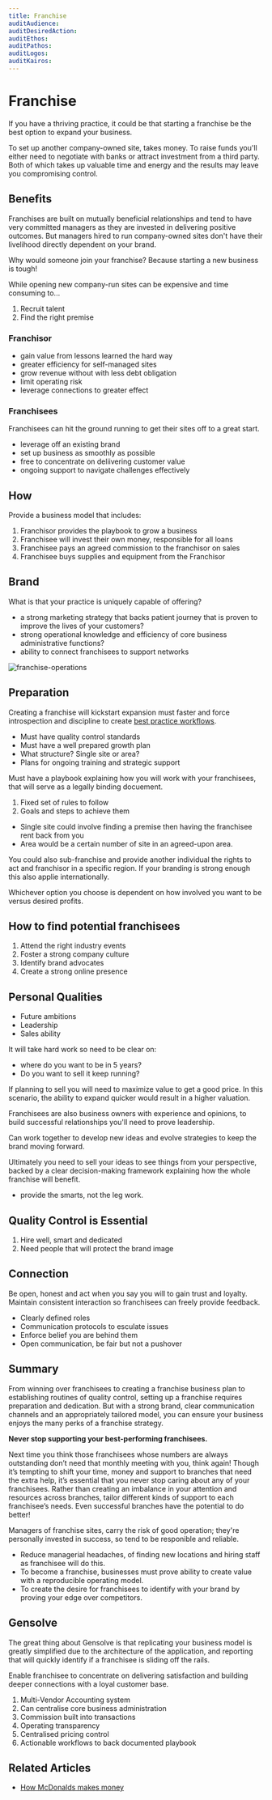 ```yaml
---
title: Franchise
auditAudience:
auditDesiredAction:
auditEthos:
auditPathos:
auditLogos:
auditKairos:
---
```


# Franchise

If you have a thriving practice, it could be that starting a franchise be the best option to expand your business.

To set up another company-owned site, takes money. To raise funds you'll either need to negotiate with banks or attract investment from a third party. Both of which takes up valuable time and energy and the results may leave you compromising control.

## Benefits

Franchises are built on mutually beneficial relationships and tend to have very committed managers as they are invested in delivering positive outcomes. But managers hired to run company-owned sites don't have their livelihood directly dependent on your brand.

Why would someone join your franchise? Because starting a new business is tough!

While opening new company-run sites can be expensive and time consuming to...

1. Recruit talent
2. Find the right premise

### Franchisor

- gain value from lessons learned the hard way
- greater efficiency for self-managed sites
- grow revenue without with less debt obligation
- limit operating risk
- leverage connections to greater effect

### Franchisees

Franchisees can hit the ground running to get their sites off to a great start.

- leverage off an existing brand
- set up business as smoothly as possible
- free to concentrate on deliivering customer value
- ongoing support to navigate challenges effectively

## How

Provide a business model that includes:

1. Franchisor provides the playbook to grow a business
2. Franchisee will invest their own money, responsible for all loans
3. Franchisee pays an agreed commission to the franchisor on sales
4. Franchisee buys supplies and equipment from the Franchisor

## Brand

What is that your practice is uniquely capable of offering?

- a strong marketing strategy that backs patient journey that is proven to improve the lives of your customers?
- strong operational knowledge and efficiency of core business administrative functions?
- ability to connect franchisees to support networks

![franchise-operations](https://drive.google.com/uc?id=1aNDqO1QCUpHTymX95FcU7FzFJSKYw1EU)

## Preparation

Creating a franchise will kickstart expansion must faster and force introspection and discipline to create [best practice workflows](/features/workflows/).

- Must have quality control standards
- Must have a well prepared growth plan
- What structure? Single site or area?
- Plans for ongoing training and strategic support

Must have a playbook explaining how you will work with your franchisees, that will serve as a legally binding docuement.

1. Fixed set of rules to follow
2. Goals and steps to achieve them

- Single site could involve finding a premise then having the franchisee rent back from you
- Area would be a certain number of site in an agreed-upon area.

You could also sub-franchise and provide another individual the rights to act and franchisor in a specific region. If your branding is strong enough this also applie internationally.

Whichever option you choose is dependent on how involved you want to be versus desired profits.

## How to find potential franchisees

1. Attend the right industry events
2. Foster a strong company culture
3. Identify brand advocates
4. Create a strong online presence

## Personal Qualities

- Future ambitions
- Leadership
- Sales ability

It will take hard work so need to be clear on:

- where do you want to be in 5 years?
- Do you want to sell it keep running?

If planning to sell you will need to maximize value to get a good price. In this scenario, the ability to expand quicker would result in a higher valuation.

Franchisees are also business owners with experience and opinions, to build successful relationships you'll need to prove leadership.

Can work together to develop new ideas and evolve strategies to keep the brand moving forward.

Ultimately you need to sell your ideas to see things from your perspective, backed by a clear decision-making framework explaining how the whole franchise will benefit.

- provide the smarts, not the leg work.

## Quality Control is Essential

1. Hire well, smart and dedicated
2. Need people that will protect the brand image

## Connection

Be open, honest and act when you say you will to gain trust and loyalty. Maintain consistent interaction so franchisees can freely provide feedback.

- Clearly defined roles
- Communication protocols to esculate issues
- Enforce belief you are behind them
- Open communication, be fair but not a pushover

## Summary

From winning over franchisees to creating a franchise business plan to establishing routines of quality control, setting up a franchise requires preparation and dedication. But with a strong brand, clear communication channels and an appropriately tailored model, you can ensure your business enjoys the many perks of a franchise strategy.

**Never stop supporting your best-performing franchisees.**

Next time you think those franchisees whose numbers are always outstanding don’t need that monthly meeting with you, think again! Though it’s tempting to shift your time, money and support to branches that need the extra help, it’s essential that you never stop caring about any of your franchisees. Rather than creating an imbalance in your attention and resources across branches, tailor different kinds of support to each franchisee’s needs. Even successful branches have the potential to do better!

Managers of franchise sites, carry the risk of good operation; they're personally invested in success, so tend to be responible and reliable.

- Reduce managerial headaches, of finding new locations and hiring staff as franchisee will do this.
- To become a franchise, businesses must prove ability to create value with a reproducible operating model.
- To create the desire for franchisees to identify with your brand by proving your edge over competitors.

## Gensolve

The great thing about Gensolve is that replicating your business model is greatly simplified due to the architecture of the application, and reporting that will quickly identify if a franchisee is sliding off the rails.

Enable franchisee to concentrate on delivering satisfaction and building deeper connections with a loyal customer base.

1. Multi-Vendor Accounting system
2. Can centralise core business administration
3. Commission built into transactions
4. Operating transparency
5. Centralised pricing control
6. Actionable workflows to back documented playbook

## Related Articles

- [How McDonalds makes money](https://www.investopedia.com/articles/markets/032015/how-mcdonalds-makes-its-money-mcd.asp)
